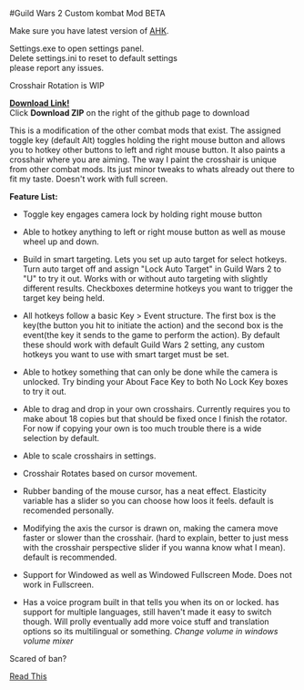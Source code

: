 #Guild Wars 2 Custom kombat Mod BETA

Make sure you have latest version of [AHK](http://ahkscript.org).

Settings.exe to open settings panel.  
Delete settings.ini to reset to default settings  
please report any issues.

Crosshair Rotation is WIP


**[Download Link!](https://github.com/kobitz/gw2kombat)**  
Click **Download ZIP** on the right of the github page to download


This is a modification of the other combat mods that exist. The assigned toggle key (default Alt) toggles holding the right mouse button and allows you to hotkey other buttons to left and right mouse button. It also paints a crosshair where you are aiming. The way I paint the crosshair is unique from other combat mods. Its just minor tweaks to whats already out there to fit my taste. Doesn't work with full screen.

**Feature List:**

- Toggle key engages camera lock by holding right mouse button

- Able to hotkey anything to left or right mouse button as well as mouse wheel up and down.

- Build in smart targeting. Lets you set up auto target for select hotkeys. Turn auto target off and assign "Lock Auto Target" in Guild Wars 2 to "U" to try it out. Works with or without auto targeting with slightly different results. Checkboxes determine hotkeys you want to trigger the target key being held.

- All hotkeys follow a basic Key > Event structure. The first box is the key(the button you hit to initiate the action) and the second box is the event(the key it sends to the game to perform the action). By default these should work with default Guild Wars 2 setting, any custom hotkeys you want to use with smart target must be set.

- Able to hotkey something that can only be done while the camera is unlocked. Try binding your About Face Key to both No Lock Key boxes to try it out.

- Able to drag and drop in your own crosshairs. Currently requires you to make about 18 copies but that should be fixed once I finish the rotator. For now if copying your own is too much trouble there is a wide selection by default.

- Able to scale crosshairs in settings.

- Crosshair Rotates based on cursor movement.

- Rubber banding of the mouse cursor, has a neat effect. Elasticity variable has a slider so you can choose how loos it feels. default is recomended personally.

- Modifying the axis the cursor is drawn on, making the camera move faster or slower than the crosshair. (hard to explain, better to just mess with the crosshair perspective slider if you wanna know what I mean). default is recommended.

- Support for Windowed as well as Windowed Fullscreen Mode. Does not work in Fullscreen.

- Has a voice program built in that tells you when its on or locked. has support for multiple languages, still haven't made it easy to switch though. Will prolly eventually add more voice stuff and translation options so its multilingual or something.
*Change volume in windows volume mixer*

Scared of ban?

[Read This](http://www.reddit.com/r/Guildwars2/comments/16q7bj/combat_mode_lite/c7yj31y)
